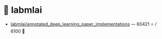 # 👤 labmlai

- [labmlai/annotated_deep_learning_paper_implementations](https://github.com/labmlai/annotated_deep_learning_paper_implementations) — 60421 ⭐️ / 6100 🍴

